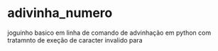 # adivinha_numero
 joguinho basico em linha de comando de advinhação em python com tratamnto de exeção de caracter invalido para  
